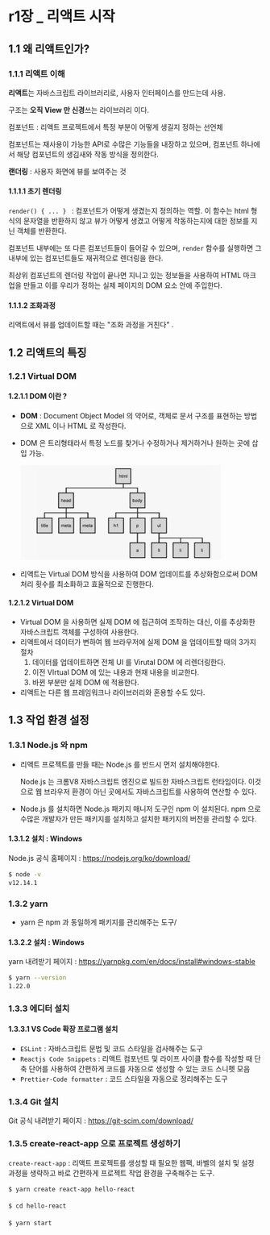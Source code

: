 # r1장 _ 리액트 시작

## 1.1 왜 리액트인가?

### 1.1.1 리액트 이해 

**리액트**는 자바스크립트 라이브러리로, 사용자 인터페이스를 만드는데 사용. 

구조는 **오직 View 만 신경**쓰는 라이브러리 이다. 



컴포넌트 : 리액트 프로젝트에서 특정 부분이 어떻게 생길지 정하는 선언체

컴포넌트는 재사용이 가능한 API로 수많은 기능들을 내장하고 있으며, 컴포넌트 하나에서 해당 컴포넌트의 생김새와 작동 방식을 정의한다. 



**랜더링** : 사용자 화면에 뷰를 보여주는 것 



#### 1.1.1.1 초기 렌더링

 `render() { ... } `  : 컴포넌트가 어떻게 생겼는지 정의하는 역할. 이 함수는 html 형식의 문자열을 반환하지 않고 뷰가 어떻게 생겼고 어떻게 작동하는지에 대한 정보를 지닌 객체를 반환한다. 

컴포넌트 내부에는 또 다른 컴포넌트들이 들어갈 수 있으며, `render` 함수를 실행하면 그 내부에 있는 컴포넌트들도 재귀적으로 렌더링을 한다. 

최상위 컴포넌트의 렌더링 작업이 끝나면 지니고 있는 정보들을 사용하여 HTML 마크업을 만들고 이를 우리가 정하는 실제 페이지의 DOM 요소 안에 주입한다. 



#### 1.1.1.2 조화과정 

리액트에서 뷰를 업데이트할 때는 "조화 과정을 거친다" .



## 1.2 리액트의 특징

### 1.2.1 Virtual DOM 

#### 1.2.1.1 DOM 이란 ? 

- **DOM** : Document Object Model 의 약어로, 객체로 문서 구조를 표현하는 방법으로 XML 이나 HTML 로 작성한다. 

- DOM 은 트리형태라서 특정 노드를 찾거나 수정하거나 제거하거나 원하는 곳에 삽입 가능. 

  ![image-20200315200646721](images/image-20200315200646721.png)

- 리액트는 Virtual DOM 방식을 사용하여 DOM 업데이트를 추상화함으로써 DOM 처리 횟수를 최소화하고 효율적으로 진행한다. 



#### 1.2.1.2 Virtual DOM 

- Virtual DOM 을 사용하면 실제 DOM 에 접근하여 조작하는 대신, 이를 추상화한 자바스크립트 객체를 구성하여 사용한다. 
- 리액트에서 데이터가 변하여 웹 브라우저에 실제 DOM 을 업데이트할 때의 3가지 절차
  1. 데이터를 업데이트하면 전체 UI 를 Virutal DOM 에 리렌더링한다. 
  2. 이전 VIrtual DOM 에 있는 내용과 현재 내용을 비교한다. 
  3. 바뀐 부분만 실제 DOM 에 적용한다.
- 리액트는 다른 웹 프레임워크나 라이브러리와 혼용할 수도 있다. 



## 1.3 작업 환경 설정 

### 1.3.1 Node.js 와 npm 

- 리액트 프로젝트를 만들 때는 Node.js 를 반드시 먼저 설치해야한다. 

  Node.js 는 크롬V8 자바스크립트 엔진으로 빌드한 자바스크립트 런타임이다. 이것으로 웹 브라우저 환경이 아닌 곳에서도 자바스크립트를 사용하여 연산할 수 있다. 

- Node.js 를 설치하면 Node.js 패키지 매니저 도구인 npm 이 설치된다. npm 으로 수많은 개발자가 만든 패키지를 설치하고 설치한 패키지의 버전을 관리할 수 있다. 



#### 1.3.1.2 설치 : Windows 

Node.js 공식 홈페이지 : https://nodejs.org/ko/download/ 

```bash
$ node -v 
v12.14.1
```



### 1.3.2 yarn 

- yarn 은 npm 과 동일하게 패키지를 관리해주는 도구/

#### 1.3.2.2 설치 : Windows 

yarn 내려받기 페이지 : https://yarnpkg.com/en/docs/install#windows-stable 

```bash
$ yarn --version
1.22.0
```



### 1.3.3 에디터 설치 

#### 1.3.3.1 VS Code 확장 프로그램 설치 

- `ESLint` : 자바스크립트 문법 및 코드 스타일을 검사해주는 도구 
- `Reactjs Code Snippets` : 리액트 컴포넌트 및 라이프 사이클 함수를 작성할 때 단축 단어를 사용하여 간편하게 코드를 자동으로 생성할 수 있는 코드 스니펫 모음 
- `Prettier-Code formatter` : 코드 스타일을 자동으로 정리해주는 도구 



### 1.3.4  Git 설치

Git 공식 내려받기 페이지 : https://git-scim.com/download/



### 1.3.5 create-react-app 으로 프로젝트 생성하기 

`create-react-app` : 리액트 프로젝트를 생성할 때 필요한 웹팩, 바벨의 설치 및 설정 과정을 생략하고 바로 간편하게 프로젝트 작업 환경을 구축해주는 도구. 

```bash
$ yarn create react-app hello-react 

$ cd hello-react

$ yarn start 
```


